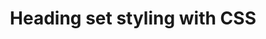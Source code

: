 ---
title: "Heading set styling with CSS"
layout: none
codrops: http://tympanus.net/codrops/2012/11/02/heading-set-styling-with-css/
---